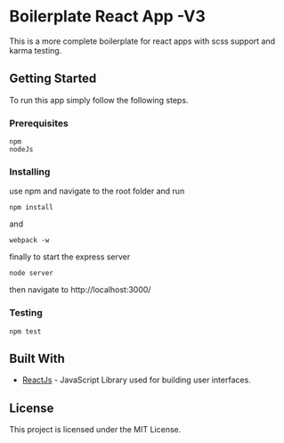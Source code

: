   # Boilerplate React App -V3

This is a more complete boilerplate for react apps with scss support and karma testing.

## Getting Started

To run this app simply follow the following steps.

### Prerequisites

```
npm
nodeJs
```
### Installing

use npm and navigate to the root folder and run
```
npm install
```
and
```
webpack -w
```

finally to start the express server
```
node server
```

then navigate to http://localhost:3000/

### Testing
```
npm test
```

## Built With

* [ReactJs](https://facebook.github.io/react/) - JavaScript Library used for building user interfaces.

## License

This project is licensed under the MIT License.
